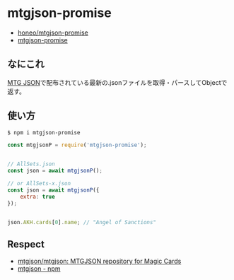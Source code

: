 # mtgjson-promise
* [honeo/mtgjson-promise](https://github.com/honeo/mtgjson-promise)  
* [mtgjson-promise](https://www.npmjs.com/package/mtgjson-promise)


## なにこれ
[MTG JSON](http://mtgjson.com/)で配布されている最新の.jsonファイルを取得・パースしてObjectで返す。  


## 使い方
```bash
$ npm i mtgjson-promise
```
```js
const mtgjsonP = require('mtgjson-promise');


// AllSets.json
const json = await mtgjsonP();

// or AllSets-x.json
const json = await mtgjsonP({
	extra: true
});


json.AKH.cards[0].name; // "Angel of Sanctions"
```


## Respect
* [mtgjson/mtgjson: MTGJSON repository for Magic Cards](https://github.com/mtgjson/mtgjson)
* [mtgjson - npm](https://www.npmjs.com/package/mtgjson)
